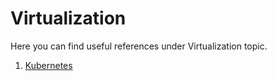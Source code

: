 # Virtualization

Here you can find useful references under Virtualization topic.

1. [Kubernetes](https://github.com/hqxsn/Awesome-Bookmarks-From-Globe/tree/master/Projects/Virtualization/Kubernetes/Readme.md) 

    

